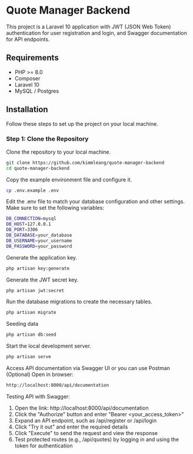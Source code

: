 # Quote Manager Backend

This project is a Laravel 10 application with JWT (JSON Web Token) authentication for user registration and login, and Swagger documentation for API endpoints.

## Requirements

-   PHP >= 8.0
-   Composer
-   Laravel 10
-   MySQL / Postgres

## Installation

Follow these steps to set up the project on your local machine.


### Step 1: Clone the Repository

Clone the repository to your local machine.


```bash
git clone https://github.com/kimmleang/quote-manager-backend
cd quote-manager-backend
```

Copy the example environment file and configure it.
```bash 
cp .env.example .env
```

Edit the .env file to match your database configuration and other settings. Make sure to set the following variables:

```bash
DB_CONNECTION=mysql
DB_HOST=127.0.0.1
DB_PORT=3306
DB_DATABASE=your_database
DB_USERNAME=your_username
DB_PASSWORD=your_password
```
Generate the application key.

```bash
php artisan key:generate
```

Generate the JWT secret key.

```bash
php artisan jwt:secret
```

Run the database migrations to create the necessary tables.

```bash
php artisan migrate
```

Seeding data

```bash
php artisan db:seed
```

Start the local development server.

```bash
php artisan serve
```
Access API documentation via Swagger UI or you can use Postman (Optional)
Open in browser: 

```bash
http://localhost:8000/api/documentation
```

Testing API with Swagger:
1. Open the link: http://localhost:8000/api/documentation
2. Click the "Authorize" button and enter "Bearer <your_access_token>"
3. Expand an API endpoint, such as /api/register or /api/login
4. Click "Try it out" and enter the required details
5. Click "Execute" to send the request and view the response
6. Test protected routes (e.g., /api/quotes) by logging in and using the token for authentication

